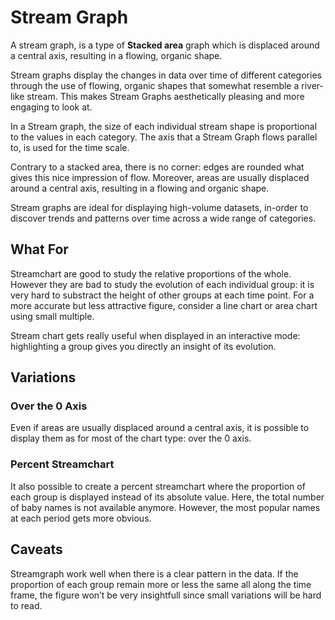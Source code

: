 # Stream Graph

A stream graph, is a type of **Stacked area** graph which is displaced around a central axis, resulting in a flowing, organic shape.

Stream graphs display the changes in data over time of different categories through the use of flowing, organic shapes that somewhat resemble a river-like stream. This makes Stream Graphs aesthetically pleasing and more engaging to look at.

In a Stream graph, the size of each individual stream shape is proportional to the values in each category. The axis that a Stream Graph flows parallel to, is used for the time scale.

Contrary to a stacked area, there is no corner: edges are rounded what gives this nice impression of flow. Moreover, areas are usually displaced around a central axis, resulting in a flowing and organic shape.

Stream graphs are ideal for displaying high-volume datasets, in-order to discover trends and patterns over time across a wide range of categories.

## What For

Streamchart are good to study the relative proportions of the whole. However they are bad to study the evolution of each individual group: it is very hard to substract the height of other groups at each time point. For a more accurate but less attractive figure, consider a line chart or area chart using small multiple.

Stream chart gets really useful when displayed in an interactive mode: highlighting a group gives you directly an insight of its evolution.

## Variations

### Over the 0 Axis
Even if areas are usually displaced around a central axis, it is possible to display them as for most of the chart type: over the 0 axis.

### Percent Streamchart
It also possible to create a percent streamchart where the proportion of each group is displayed instead of its absolute value. Here, the total number of baby names is not available anymore. However, the most popular names at each period gets more obvious.

## Caveats

Streamgraph work well when there is a clear pattern in the data. If the proportion of each group remain more or less the same all along the time frame, the figure won’t be very insightfull since small variations will be hard to read.
